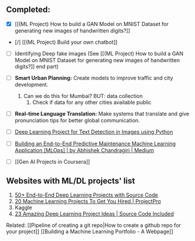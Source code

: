 
## Completed:
- [x] [[(ML Project) How to build a GAN Model on MNIST Dataset for generating new images of handwritten digits?]] 
- [/] [[(ML Project) Build your own chatbot]]
- [ ] Identifying Deep fake images (See [[(ML Project) How to build a GAN Model on MNIST Dataset for generating new images of handwritten digits?]] end part)
- [ ] **Smart Urban Planning:** Create models to improve traffic and city development.
	1. Can we do this for Mumbai? BUT: data collection 
		1. Check if data for any other cities available public 
- [ ] **Real-time Language Translation:** Make systems that translate and give pronunciation tips for better global communication.
- [ ] [Deep Learning Project for Text Detection in Images using Python](https://www.projectpro.io/project-use-case/text-detection-in-images-using-python) 
- [ ] [Building an End-to-End Predictive Maintenance Machine Learning Application \[MLOps\] | by Abhishek Chandragiri | Medium](https://medium.com/@abhishekgoud1212/building-an-end-to-end-predictive-maintenance-machine-learning-application-mlops-ecff82f5d103)   
- [ ] [[Gen AI Projects in Coursera]] 



## Websites with ML/DL projects' list
1. [50+ End-to-End Deep Learning Projects with Source Code](https://www.projectpro.io/projects/data-science-projects/deep-learning-projects)
2. [20 Machine Learning Projects To Get You Hired | ProjectPro](https://medium.com/projectpro/20-machine-learning-projects-that-will-get-you-hired-in-2021-a89473f2d2c7) 
3. Kaggle
4. [23 Amazing Deep Learning Project Ideas | Source Code Included](https://data-flair.training/blogs/deep-learning-project-ideas/)



Related:
[[Pipeline of creating a git repo|How to create a github repo for your project]]
[[Building a Machine Learning Portfolio - A Webpage]]